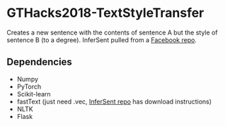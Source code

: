 # GTHacks2018-TextStyleTransfer
Creates a new sentence with the contents of sentence A but the style of sentence B (to a degree). InferSent pulled from a [Facebook repo](https://github.com/facebookresearch/InferSent).

## Dependencies
- Numpy
- PyTorch
- Scikit-learn
- fastText (just need .vec, [InferSent repo](https://github.com/facebookresearch/InferSent) has download instructions)
- NLTK
- Flask

